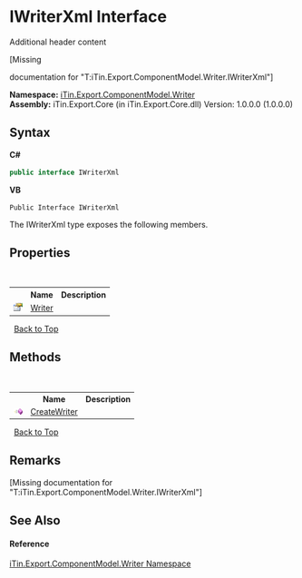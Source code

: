 # IWriterXml Interface
Additional header content 

\[Missing <summary> documentation for "T:iTin.Export.ComponentModel.Writer.IWriterXml"\]

**Namespace:**&nbsp;<a href="37973b78-6b66-1218-9d7d-14680ab2aeda">iTin.Export.ComponentModel.Writer</a><br />**Assembly:**&nbsp;iTin.Export.Core (in iTin.Export.Core.dll) Version: 1.0.0.0 (1.0.0.0)

## Syntax

**C#**<br />
``` C#
public interface IWriterXml
```

**VB**<br />
``` VB
Public Interface IWriterXml
```

The IWriterXml type exposes the following members.


## Properties
&nbsp;<table><tr><th></th><th>Name</th><th>Description</th></tr><tr><td>![Public property](media/pubproperty.gif "Public property")</td><td><a href="2b5559fd-94bf-9667-ed3f-bb9b8bf1b129">Writer</a></td><td /></tr></table>&nbsp;
<a href="#iwriterxml-interface">Back to Top</a>

## Methods
&nbsp;<table><tr><th></th><th>Name</th><th>Description</th></tr><tr><td>![Public method](media/pubmethod.gif "Public method")</td><td><a href="3e3ce3dc-036f-d826-dc11-c910101db3c9">CreateWriter</a></td><td /></tr></table>&nbsp;
<a href="#iwriterxml-interface">Back to Top</a>

## Remarks
\[Missing <remarks> documentation for "T:iTin.Export.ComponentModel.Writer.IWriterXml"\]

## See Also


#### Reference
<a href="37973b78-6b66-1218-9d7d-14680ab2aeda">iTin.Export.ComponentModel.Writer Namespace</a><br />